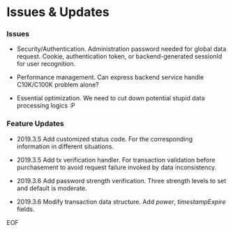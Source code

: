  # Issues & Updates

### Issues
- Security/Authentication.
	Administration password needed for global data request.
	Cookie, authentication token, or backend-generated sessionId for user recognition.

- Performance management.
	Can express backend service handle C10K/C100K problem alone?
  
- Essential optimization.
	We need to cut down potential stupid data processing logics :P

### Feature Updates
- 2019.3.5 Add customized status code.
	For the corresponding information in different situations.
  
- 2019.3.5 Add tx verification handler.
	For transaction validation before purchasement to avoid request failure invoked by data inconsistency.
  
- 2019.3.6 Add password strength verification.
	Three strength levels to set and default is moderate.
  
- 2019.3.6 Modify transaction data structure.
	Add *power*, *timestampExpire* fields.

EOF